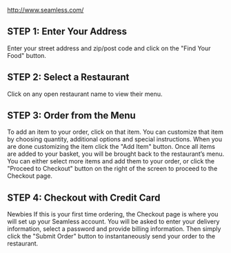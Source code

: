 http://www.seamless.com/

## STEP 1: Enter Your Address

Enter your street address and zip/post code and click on the "Find Your Food" button.

## STEP 2: Select a Restaurant
Click on any open restaurant name to view their menu.

## STEP 3: Order from the Menu
To add an item to your order, click on that item. You can customize that item by choosing quantity, additional options and special instructions. When you are done customizing the item click the "Add Item" button. Once all items are added to your basket, you will be brought back to the restaurant’s menu. You can either select more items and add them to your order, or click the "Proceed to Checkout" button on the right of the screen to proceed to the Checkout page.

## STEP 4: Checkout with Credit Card
Newbies
If this is your first time ordering, the Checkout page is where you will set up your Seamless account. You will be asked to enter your delivery information, select a password and provide billing information. Then simply click the "Submit Order" button to instantaneously send your order to the restaurant.

